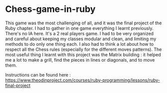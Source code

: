 # Chess-game-in-ruby

This game was the most challenging of all, and it was the final project of the Ruby chapter.
I had to gather in one game everything I learnt previously.
There's no IA here. It's a 2 real players game.
I had to be very organized and careful about keeping my classes modular and clean,
and limiting my methods to do only one thing each.
I also had to think a lot about how to respect all the Chess rules (especially for the different moves patterns).
The most useful thing I learnt with this project was the Matrix building :
it helped me a lot to make a grill, find the pieces in lines or diagonals, and to move them.

Instructions can be found here : https://www.theodinproject.com/courses/ruby-programming/lessons/ruby-final-project
